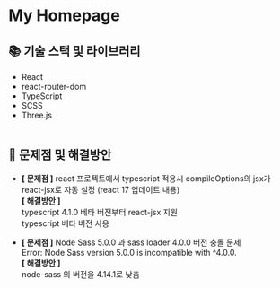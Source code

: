 # My Homepage

## 📚 기술 스택 및 라이브러리

-   React
-   react-router-dom
-   TypeScript
-   SCSS
-   Three.js
    <br/>
    <br/>

## 💭 문제점 및 해결방안

-   **[ 문제점 ]** react 프로젝트에서 typescript 적용시 compileOptions의 jsx가 react-jsx로 자동 설정 (react 17 업데이트 내용)  
    **[ 해결방안 ]**  
    typescript 4.1.0 베타 버전부터 react-jsx 지원  
    typescript 베타 버전 사용

-   **[ 문제점 ]** Node Sass 5.0.0 과 sass loader 4.0.0 버전 충돌 문제  
    Error: Node Sass version 5.0.0 is incompatible with ^4.0.0.  
    **[ 해결방안 ]**  
    node-sass 의 버전을 4.14.1로 낮춤
